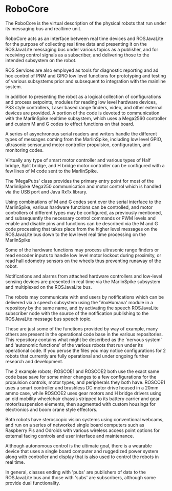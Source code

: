 <h1>RoboCore</h1>
The RoboCore is the virtual description of the physical robots that run under its messaging bus and realtime unit.<p/>
RoboCore acts as an interface between real time devices and ROSJavaLite for the purpose of collecting real time data and presenting it on the ROSJavaLite messaging bus under various topics as a publisher, and for receiving control signals as a subscriber, and delivering those to the intended subsystem on the robot.<p/>
ROS Services are also employed as tools for diagnostic reporting and ad hoc control of PNM and GPIO low level functions for prototyping and testing of various subsystems prior and subsequent to integration with the mainline system.<p/> 
In addition to presenting the robot as a logical collection of configurations and process setpoints, modules for reading low level hardware devices, PS3 style controllers, Laser based range finders, video, and other external devices are provided. A portion of the code is devoted to communication with the MarlinSpike realtime subsystem, which uses a Mega2560 controller and custom M and G codes to effect functions on that board.<p/>
A series of asynchronous serial readers and writers handle the different types of messages coming from the MarlinSpike, including low level GPIO, ultrasonic sensor,and motor controller propulsion, configuration, and monitoring codes.<p/>
Virtually any type of smart motor controller and various types of Half bridge, Split bridge, and H bridge motor controller can be configured
with a few lines of M code sent to the MarlinSpike.<p/>
The 'MegaPubs' class provides the primary entry point for most of the MarlinSpike Mega250 communication and motor control which is handled via the USB port and Java RxTx library.<p/> 
Using combinations of M and G codes sent over the serial interface to the MarlinSpike, various hardware functions can be controlled, and motor controllers of different types may be configured, as previously mentioned, and subsequently the necessary control commands or PWM levels and enable and disable pins and functions can be described via the M and G code processing that takes place from the higher level messages on the ROSJavaLite bus down to the low level real time processing on the MarlinSpike<p/>
Some of the hardware functions may process ultrasonic range finders or read encoder inputs to handle low level motor lockout during proximity, or read hall odometry sensors on the wheels thus preventing runaway of the robot.<p/> 
Notifications and alarms from attached hardware controllers and low-level sensing devices are presented in real time via the MarlinSpike subsystem and multiplexed on the ROSJavaLite bus.<p/>
The robots may communicate with end users by notifications which can be delivered via a speech subsystem using the 'VoxHumana' module in a repository by the same name, and by activating the speech ROSJavaLite subscriber node with the source of the notification publishing to the ROSJavaLite message bus speech topic.<p/>
These are just some of the functions provided by way of example, many others are present in the operational code base in the various repositories. This repository contains what might be described as the 'nervous system' and 'autonomic functions' of the various robots that run under its operational code. If you peruse the files you may notice configurations for 2 robots that currently are fully operational and under ongoing further research and development.<p/>
The 2 example robots; ROSCOE1 and ROSCOE2 both use the exact same code base save for some minor changes to a few configurations for the propulsion controls, motor types, and peripherals they both have. ROSCOE1 uses a smart controller and brushless DC motor drive housed in a 20mm ammo case, while ROSCOE2 uses gear motors and H bridge drivers using an old mobility wheelchair chassis stripped to its battery carrier and gear motor/suspension elements, then augmented with custom housings for electronics and boom crane style effectors.<p/>
Both robots have steroscopic vision systems using conventional webcams, and run on a series of networked single board computers such as Raspberry Pis and Odroids with various wireless access point options for external facing controls and user interface and maintenance.<p/>
Although autonomous control is the ultimate goal, there is a wearable device that uses a single board computer and ruggedized power system along with controller and display that is also used to control the robots in real time.<p/>
In general, classes ending with 'pubs' are publishers of data to the ROSJavaLite bus and those with 'subs' are subscribers, although some provide dual functionality.


